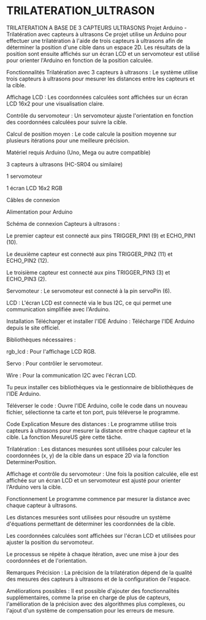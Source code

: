# TRILATERATION_ULTRASON
TRILATERATION A BASE DE 3 CAPTEURS ULTRASONS
Projet Arduino - Trilatération avec capteurs à ultrasons
Ce projet utilise un Arduino pour effectuer une trilatération à l'aide de trois capteurs à ultrasons afin de déterminer la position d'une cible dans un espace 2D. Les résultats de la position sont ensuite affichés sur un écran LCD et un servomoteur est utilisé pour orienter l'Arduino en fonction de la position calculée.

Fonctionnalités
Trilatération avec 3 capteurs à ultrasons : Le système utilise trois capteurs à ultrasons pour mesurer les distances entre les capteurs et la cible.

Affichage LCD : Les coordonnées calculées sont affichées sur un écran LCD 16x2 pour une visualisation claire.

Contrôle du servomoteur : Un servomoteur ajuste l'orientation en fonction des coordonnées calculées pour suivre la cible.

Calcul de position moyen : Le code calcule la position moyenne sur plusieurs itérations pour une meilleure précision.

Matériel requis
Arduino (Uno, Mega ou autre compatible)

3 capteurs à ultrasons (HC-SR04 ou similaire)

1 servomoteur

1 écran LCD 16x2 RGB

Câbles de connexion

Alimentation pour Arduino

Schéma de connexion
Capteurs à ultrasons :

Le premier capteur est connecté aux pins TRIGGER_PIN1 (9) et ECHO_PIN1 (10).

Le deuxième capteur est connecté aux pins TRIGGER_PIN2 (11) et ECHO_PIN2 (12).

Le troisième capteur est connecté aux pins TRIGGER_PIN3 (3) et ECHO_PIN3 (2).

Servomoteur : Le servomoteur est connecté à la pin servoPin (6).

LCD : L'écran LCD est connecté via le bus I2C, ce qui permet une communication simplifiée avec l'Arduino.

Installation
Télécharger et installer l'IDE Arduino : Télécharge l'IDE Arduino depuis le site officiel.

Bibliothèques nécessaires :

rgb_lcd : Pour l'affichage LCD RGB.

Servo : Pour contrôler le servomoteur.

Wire : Pour la communication I2C avec l'écran LCD.

Tu peux installer ces bibliothèques via le gestionnaire de bibliothèques de l'IDE Arduino.

Téléverser le code : Ouvre l'IDE Arduino, colle le code dans un nouveau fichier, sélectionne ta carte et ton port, puis téléverse le programme.

Code Explication
Mesure des distances : Le programme utilise trois capteurs à ultrasons pour mesurer la distance entre chaque capteur et la cible. La fonction MesureUS gère cette tâche.

Trilatération : Les distances mesurées sont utilisées pour calculer les coordonnées (x, y) de la cible dans un espace 2D via la fonction DeterminerPosition.

Affichage et contrôle du servomoteur : Une fois la position calculée, elle est affichée sur un écran LCD et un servomoteur est ajusté pour orienter l'Arduino vers la cible.

Fonctionnement
Le programme commence par mesurer la distance avec chaque capteur à ultrasons.

Les distances mesurées sont utilisées pour résoudre un système d'équations permettant de déterminer les coordonnées de la cible.

Les coordonnées calculées sont affichées sur l'écran LCD et utilisées pour ajuster la position du servomoteur.

Le processus se répète à chaque itération, avec une mise à jour des coordonnées et de l'orientation.

Remarques
Précision : La précision de la trilatération dépend de la qualité des mesures des capteurs à ultrasons et de la configuration de l'espace.

Améliorations possibles : Il est possible d'ajouter des fonctionnalités supplémentaires, comme la prise en charge de plus de capteurs, l'amélioration de la précision avec des algorithmes plus complexes, ou l'ajout d'un système de compensation pour les erreurs de mesure.
